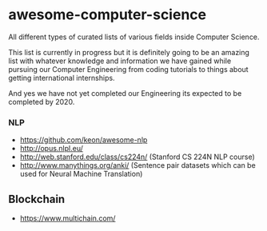 # awesome-computer-science
All different types of curated lists of various fields inside Computer Science.

This list is currently in progress but it is definitely going to be an amazing list with whatever knowledge and information we have gained while pursuing our Computer Engineering from coding tutorials to things about getting international internships.

And yes we have not yet completed our Engineering its expected to be completed by 2020.


### NLP
* https://github.com/keon/awesome-nlp
* http://opus.nlpl.eu/
* http://web.stanford.edu/class/cs224n/ (Stanford CS 224N NLP course)
* http://www.manythings.org/anki/ (Sentence pair datasets which can be used for Neural Machine Translation)


## Blockchain
* https://www.multichain.com/